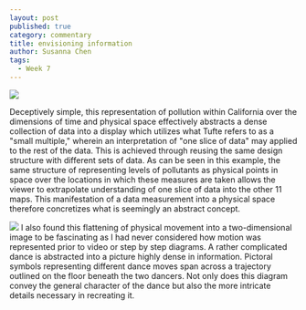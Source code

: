 ```yaml
---
layout: post
published: true
category: commentary
title: envisioning information
author: Susanna Chen
tags:
  - Week 7
---
```

![]({{site.baseurl}}/assets/cali_pollusion.PNG)

Deceptively simple, this representation of pollution within California over the dimensions of time and physical space effectively abstracts a dense collection of data into a display which utilizes what Tufte refers to as a "small multiple," wherein an interpretation of "one slice of data" may applied to the rest of the data. This is achieved through reusing the same design structure with different sets of data. As can be seen in this example, the same structure of representing levels of pollutants as physical points in space over the locations in which these measures are taken allows the viewer to extrapolate understanding of one slice of data into the other 11 maps. This manifestation of a data measurement into a physical space therefore concretizes what is seemingly an abstract concept.


![]({{site.baseurl}}/assets/flattened_dance.PNG)
I also found this flattening of physical movement into a two-dimensional image to be fascinating as I had never considered how motion was represented prior to video or step by step diagrams. A rather complicated dance is abstracted into a picture highly dense in information. Pictoral symbols representing different dance moves span across a trajectory outlined on the floor beneath the two dancers. Not only does this diagram convey the general character of the dance but also the more intricate details necessary in recreating it.
